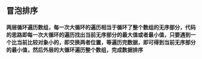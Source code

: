 ## 冒泡排序
#### 两层循环遍历数组，每一次大循环的遍历相当于循环了整个数组的无序部分，代码的思路即每一次大循环的遍历找出当前无序部分的最大值或者最小值，只要遇到一个比当前比较对象小的，即交换两者位置，等遍历完数据，即可得到当前无序部分的最小值，然后外层的大循环遍历整个数组，完成数据排序
